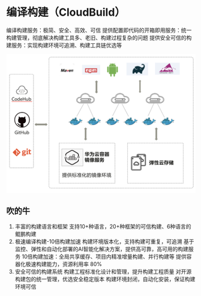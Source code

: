 # 编译构建（CloudBuild）

编译构建服务：极简、安全、高效、可信
提供配置即代码的开箱即用服务：统一构建管理，彻底解决构建工具多、老旧、构建过程复杂的问题
提供安全可信的构建服务：实现构建环境可追溯、构建工具链优选等

![cloudbuild](images/cloudbuild.png)

## 吹的牛

1. 丰富的构建语言和框架
    支持10+种语言，20+种框架的可信构建、6种语言的鲲鹏构建
2. 极速编译构建-10倍构建加速
    构建环境版本化，支持构建可重复，可追溯
    基于监控、弹性和自动化部署的AI智能化解决方案，提供高可靠，高可用的构建服务
    10倍构建加速：全局共享缓存、项目内精准增量构建、并行构建等
    提供容器化极速构建能力，资源利用率 80%
3. 安全可信的构建系统
    构建工程标准化设计和管理，提升构建工程质量
    对开源构建包的统一管理，优选安全稳定版本
    构建环境封闭，自动化安装，保证构建环境可信

